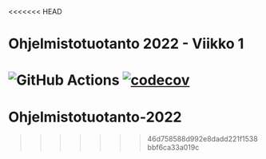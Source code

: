 <<<<<<< HEAD
# Ohjelmistotuotanto 2022 - Viikko 1

![GitHub Actions](https://github.com/riikkayoki/ohtu-2022-viikko1/workflows/CI/badge.svg)
[![codecov](https://codecov.io/gh/riikkayoki/ohtu-2022-viikko1/branch/master/graph/badge.svg?token=79VLPL7QOM)](https://codecov.io/gh/riikkayoki/ohtu-2022-viikko1)
=======
# Ohjelmistotuotanto-2022
>>>>>>> 46d758588d992e8dadd221f1538bbf6ca33a019c
